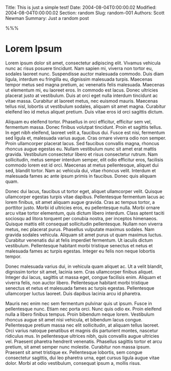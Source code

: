 Title: This is just a simple test!
Date: 2004-08-04T0:00:00.02
Modified: 2004-08-04T0:00:00.02
Section: random
Slug: random-001
Authors: Scott Newman
Summary: Just a random post

%%%

# Lorem Ipsum

Lorem ipsum dolor sit amet, consectetur adipiscing elit. Vivamus vehicula nunc ac risus posuere tincidunt. Nam sapien mi, viverra non tortor eu, sodales laoreet nunc. Suspendisse auctor malesuada commodo. Duis diam ligula, interdum eu fringilla eu, dignissim malesuada turpis. Maecenas tempor metus sed magna pretium, ac venenatis felis malesuada. Maecenas ut elementum mi, eu laoreet eros. In commodo est lacus. Donec ultricies placerat justo at vestibulum. Duis at orci eget nulla interdum tincidunt ac vitae massa. Curabitur at laoreet metus, nec euismod mauris. Maecenas tellus nisl, lobortis ut vestibulum sodales, aliquam sit amet magna. Curabitur eleifend leo id metus aliquet pretium. Duis vitae eros id orci sagittis dictum.

Aliquam eu eleifend tortor. Phasellus in orci efficitur, efficitur sem vel, fermentum massa. Donec finibus volutpat tincidunt. Proin et sagittis tellus. In eget nibh eleifend, laoreet velit a, faucibus dui. Fusce est nisi, fermentum sed ligula et, malesuada varius augue. Cras ornare viverra odio non semper. Proin ullamcorper placerat lacus. Sed faucibus convallis magna, rhoncus rhoncus augue egestas eu. Nullam vestibulum nunc sit amet erat mattis gravida. Vestibulum consectetur libero et risus consectetur rutrum. Nam sollicitudin, metus semper interdum semper, elit odio efficitur eros, facilisis commodo lorem est id orci. Maecenas at metus pellentesque, aliquet dui sed, blandit tortor. Nam ac vehicula dui, vitae rhoncus velit. Interdum et malesuada fames ac ante ipsum primis in faucibus. Donec quis aliquam quam.

Donec dui lacus, faucibus ut tortor eget, aliquet ullamcorper velit. Quisque ullamcorper egestas turpis vitae dapibus. Pellentesque fermentum lacus ac lorem finibus, sit amet aliquam augue gravida. Cras ac tempus tortor, a porttitor justo. Morbi id ultricies eros, eu pellentesque nulla. Morbi ornare arcu vitae tortor elementum, quis dictum libero interdum. Class aptent taciti sociosqu ad litora torquent per conubia nostra, per inceptos himenaeos. Quisque mattis elit consequat sollicitudin pellentesque. Nullam non viverra metus, nec placerat purus. Phasellus vulputate maximus sodales. Nam gravida sodales vehicula. Aliquam sit amet purus ut quam maximus luctus. Curabitur venenatis dui at felis imperdiet fermentum. Ut iaculis dictum vestibulum. Pellentesque habitant morbi tristique senectus et netus et malesuada fames ac turpis egestas. Integer eu felis non neque lobortis tempor.

Donec malesuada varius dui, in vehicula quam aliquet ac. Ut a velit blandit, dignissim tortor sit amet, lacinia sem. Cras ullamcorper finibus aliquet. Integer dui lacus, sagittis ut massa eget, congue facilisis enim. Aliquam et viverra felis, non auctor libero. Pellentesque habitant morbi tristique senectus et netus et malesuada fames ac turpis egestas. Pellentesque ullamcorper luctus laoreet. Duis dapibus lacinia arcu id pharetra.

Mauris nec enim nec sem fermentum pulvinar quis ut ipsum. Fusce in pellentesque nunc. Etiam nec porta orci. Nunc quis odio ex. Proin eleifend nulla a libero finibus tempus. Proin bibendum neque lorem. Vestibulum rhoncus augue sit amet nisi vehicula, et bibendum lacus congue. Pellentesque pretium massa nec elit sollicitudin, at aliquam tellus laoreet. Orci varius natoque penatibus et magnis dis parturient montes, nascetur ridiculus mus. In pellentesque ultrices nibh, quis convallis augue ultricies vel. Praesent pharetra hendrerit venenatis. Phasellus sagittis tortor et arcu pretium, sit amet semper nunc molestie. Curabitur non massa ipsum. Praesent sit amet tristique ex. Pellentesque lobortis, sem congue consectetur sagittis, dui leo pharetra urna, eget cursus ligula augue vitae dolor. Morbi at odio vestibulum, consequat ipsum a, mollis risus.
